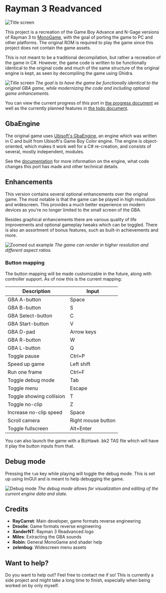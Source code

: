 # Rayman 3 Readvanced
![Title screen](assets/logo/rayman_3_readvanced.png)

This project is a recreation of the Game Boy Advance and N-Gage versions of Rayman 3 to [MonoGame](https://monogame.net), with the goal of porting the game to PC and other platforms. The original ROM is required to play the game since this project does not contain the game assets.

This is not meant to be a traditional decompilation, but rather a recreation of the game in C#. However, the game code is written to be functionally identical to the original code and much of the same structure of the original engine is kept, as seen by decompiling the game using Ghidra.

![Title screen](assets/screenshots/title_screen.png)
*The goal is to have the game be functionally identical to the original GBA game, while modernizing the code and including optional game enhancements.*

You can view the current progress of this port in [the progress document](PROGRESS.md) as well as the currently planned features in [the todo document](TODO.md).

## GbaEngine
The original game uses [Ubisoft's GbaEngine](https://raymanpc.com/wiki/en/GbaEngine), an engine which was written in C and built from Ubisoft's Game Boy Color engine. The engine is object-oriented, which makes it work well for a C# re-creation, and consists of several, mostly independent, modules.

See the [documentation](gbaengine/documentation.md) for more information on the engine, what code changes this port has made and other technical details.

## Enhancements
This version contains several optional enhancements over the original game. The most notable is that the game can be played in high resolution and widescreen. This provides a much better experience on modern devices as you're no longer limited to the small screen of the GBA.

Besides graphical enhancements there are various quality of life improvements and optional gameplay tweaks which can be toggled. There is also an assortment of bonus features, such as built-in achievements and more.

![Zoomed out example](assets/screenshots/zoom_out.png)
*The game can render in higher resolution and different aspect ratios.*

### Button mapping
The button mapping will be made customizable in the future, along with controller support. As of now this is the current mapping:

| **Description**          | **Input**          |
|--------------------------|--------------------|
| GBA A-button             | Space              |
| GBA B-button             | S                  |
| GBA Select-button        | C                  |
| GBA Start-button         | V                  |
| GBA D-pad                | Arrow keys         |
| GBA R-button             | W                  |
| GBA L-button             | Q                  |
| Toggle pause             | Ctrl+P             |
| Speed up game            | Left shift         |
| Run one frame            | Ctrl+F             |
| Toggle debug mode        | Tab                |
| Toggle menu              | Escape             |
| Toggle showing collision | T                  |
| Toggle no-clip           | Z                  |
| Increase no-clip speed   | Space              |
| Scroll camera            | Right mouse button |
| Toggle fullscreen        | Alt+Enter          |

You can also launch the game with a BizHawk .bk2 TAS file which will have it play the button inputs from that.

## Debug mode
Pressing the `tab` key while playing will toggle the debug mode. This is set up using ImGUI and is meant to help debugging the game.

![Debug mode](assets/screenshots/debug_mode.png)
*The debug mode allows for visualization and editing of the current engine data and state.*

## Credits
- **RayCarrot**: Main developer, game formats reverse engineering
- **Droolie**: Game formats reverse engineering
- **XanderNT**: Rayman 3 Readvanced logo
- **Miles**: Extracting the GBA sounds
- **Robin**: General MonoGame and shader help
- **zelenbug**: Widescreen menu assets

## Want to help?
Do you want to help out? Feel free to contact me if so! This is currently a side project and might take a long time to finish, especially when being worked on by only myself.